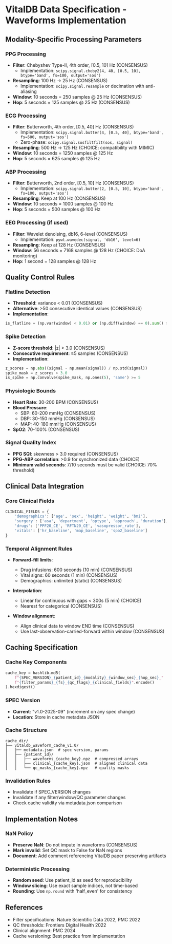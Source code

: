 # VitalDB Data Specification - Waveforms Implementation

## Modality-Specific Processing Parameters

### PPG Processing
- **Filter**: Chebyshev Type-II, 4th order, [0.5, 10] Hz (CONSENSUS)
  - Implementation: `scipy.signal.cheby2(4, 40, [0.5, 10], btype='band', fs=100, output='sos')`
- **Resampling**: 100 Hz → 25 Hz (CONSENSUS) 
  - Implementation: `scipy.signal.resample` or decimation with anti-aliasing
- **Window**: 10 seconds = 250 samples @ 25 Hz (CONSENSUS)
- **Hop**: 5 seconds = 125 samples @ 25 Hz (CONSENSUS)

### ECG Processing  
- **Filter**: Butterworth, 4th order, [0.5, 40] Hz (CONSENSUS)
  - Implementation: `scipy.signal.butter(4, [0.5, 40], btype='band', fs=500, output='sos')`
  - Zero-phase: `scipy.signal.sosfiltfilt(sos, signal)`
- **Resampling**: 500 Hz → 125 Hz (CHOICE: compatibility with MIMIC)
- **Window**: 10 seconds = 1250 samples @ 125 Hz
- **Hop**: 5 seconds = 625 samples @ 125 Hz

### ABP Processing
- **Filter**: Butterworth, 2nd order, [0.5, 10] Hz (CONSENSUS)
  - Implementation: `scipy.signal.butter(2, [0.5, 10], btype='band', fs=100, output='sos')`
- **Resampling**: Keep at 100 Hz (CONSENSUS)
- **Window**: 10 seconds = 1000 samples @ 100 Hz
- **Hop**: 5 seconds = 500 samples @ 100 Hz

### EEG Processing (if used)
- **Filter**: Wavelet denoising, db16, 6-level (CONSENSUS)
  - Implementation: `pywt.wavedec(signal, 'db16', level=6)`
- **Resampling**: Keep at 128 Hz (CONSENSUS)
- **Window**: 56 seconds = 7168 samples @ 128 Hz (CHOICE: DoA monitoring)
- **Hop**: 1 second = 128 samples @ 128 Hz

## Quality Control Rules

### Flatline Detection
- **Threshold**: variance < 0.01 (CONSENSUS)
- **Alternative**: >50 consecutive identical values (CONSENSUS)
- **Implementation**:
```python
is_flatline = (np.var(window) < 0.01) or (np.diff(window) == 0).sum() > 50
```

### Spike Detection
- **Z-score threshold**: |z| > 3.0 (CONSENSUS)
- **Consecutive requirement**: ≥5 samples (CONSENSUS)
- **Implementation**:
```python
z_scores = np.abs((signal - np.mean(signal)) / np.std(signal))
spike_mask = z_scores > 3.0
is_spike = np.convolve(spike_mask, np.ones(5), 'same') >= 5
```

### Physiologic Bounds
- **Heart Rate**: 30-200 BPM (CONSENSUS)
- **Blood Pressure**:
  - SBP: 60-200 mmHg (CONSENSUS)
  - DBP: 30-150 mmHg (CONSENSUS)
  - MAP: 40-180 mmHg (CONSENSUS)
- **SpO2**: 70-100% (CONSENSUS)

### Signal Quality Index
- **PPG SQI**: skewness > 3.0 required (CONSENSUS)
- **PPG-ABP correlation**: >0.9 for synchronized data (CHOICE)
- **Minimum valid seconds**: 7/10 seconds must be valid (CHOICE: 70% threshold)

## Clinical Data Integration

### Core Clinical Fields
```python
CLINICAL_FIELDS = {
    'demographics': ['age', 'sex', 'height', 'weight', 'bmi'],
    'surgery': ['asa', 'department', 'optype', 'approach', 'duration'],
    'drugs': ['PPF20_CE', 'RFTN20_CE', 'vasopressor_rate'],
    'vitals': ['hr_baseline', 'map_baseline', 'spo2_baseline']
}
```

### Temporal Alignment Rules
- **Forward-fill limits**:
  - Drug infusions: 600 seconds (10 min) (CONSENSUS)
  - Vital signs: 60 seconds (1 min) (CONSENSUS)
  - Demographics: unlimited (static) (CONSENSUS)
  
- **Interpolation**:
  - Linear for continuous with gaps < 300s (5 min) (CHOICE)
  - Nearest for categorical (CONSENSUS)
  
- **Window alignment**:
  - Align clinical data to window END time (CONSENSUS)
  - Use last-observation-carried-forward within window (CONSENSUS)

## Caching Specification

### Cache Key Components
```python
cache_key = hashlib.md5(
    f"{SPEC_VERSION}_{patient_id}_{modality}_{window_sec}_{hop_sec}_"
    f"{filter_params}_{fs}_{qc_flags}_{clinical_fields}".encode()
).hexdigest()
```

### SPEC Version
- **Current**: "v1.0-2025-09" (increment on any spec change)
- **Location**: Store in cache metadata JSON

### Cache Structure
```
cache_dir/
├── vitaldb_waveform_cache_v1.0/
│   ├── metadata.json  # spec version, params
│   ├── {patient_id}/
│   │   ├── waveforms_{cache_key}.npz  # compressed arrays
│   │   ├── clinical_{cache_key}.json  # aligned clinical data
│   │   └── qc_masks_{cache_key}.npz   # quality masks
```

### Invalidation Rules
- Invalidate if SPEC_VERSION changes
- Invalidate if any filter/window/QC parameter changes
- Check cache validity via metadata.json comparison

## Implementation Notes

### NaN Policy
- **Preserve NaN**: Do not impute in waveforms (CONSENSUS)
- **Mark invalid**: Set QC mask to False for NaN regions
- **Document**: Add comment referencing VitalDB paper preserving artifacts

### Deterministic Processing
- **Random seed**: Use patient_id as seed for reproducibility
- **Window slicing**: Use exact sample indices, not time-based
- **Rounding**: Use `np.round` with 'half_even' for consistency

## References
- Filter specifications: Nature Scientific Data 2022, PMC 2022
- QC thresholds: Frontiers Digital Health 2022
- Clinical alignment: PMC 2024
- Cache versioning: Best practice from implementation
